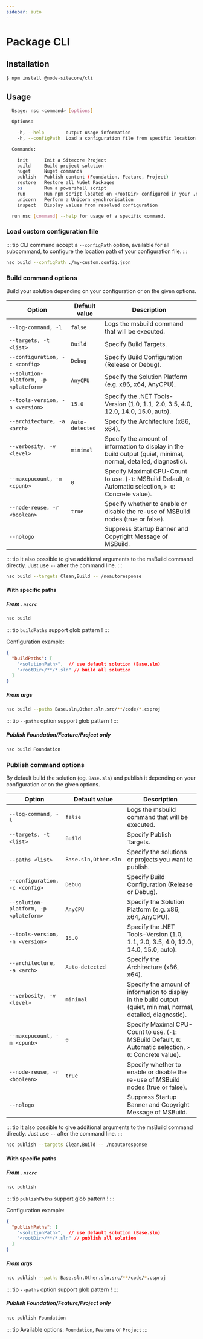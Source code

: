 ```yaml
---
sidebar: auto
---
```

# Package CLI

## Installation

```bash
$ npm install @node-sitecore/cli
```

## Usage

```bash
  Usage: nsc <command> [options]

  Options:

    -h, --help        output usage information
    -h, --configPath  Load a configuration file from specific location path

  Commands:

    init      Init a Sitecore Project
    build     Build project solution
    nuget     Nuget commands
    publish   Publish content (Foundation, Feature, Project)
    restore   Restore all NuGet Packages
    ps        Run a powershell script
    run       Run npm script located on <rootDir> configured in your .nscrc file
    unicorn   Perform a Unicorn synchronisation
    inspect   Display values from resolved configuration

  run nsc [command] --help for usage of a specific command.

```

### Load custom configuration file

::: tip
CLI command accept a `--configPath` option, available for all subcommand, to configure the location path of your configuration file.
:::

```bash
nsc build --configPath ./my-custom.config.json
```

### Build command options

Build your solution depending on your configuration or on the given options.

Option | Default value | Description
---|---|---
`--log-command, -l` | `false` | Logs the msbuild command that will be executed.
`--targets, -t <list>` | `Build` | Specify Build Targets.
`--configuration, -c <config>` | `Debug` | Specify Build Configuration (Release or Debug).
`--solution-platform, -p <plateform>` | `AnyCPU` | Specify the Solution Platform (e.g. x86, x64, AnyCPU).
`--tools-version, -n <version>` | `15.0` | Specify the .NET Tools-Version (1.0, 1.1, 2.0, 3.5, 4.0, 12.0, 14.0, 15.0, auto).
`--architecture, -a <arch>` | `Auto-detected` | Specify the Architecture (x86, x64).
`--verbosity, -v <level>` | `minimal` | Specify the amount of information to display in the build output (quiet, minimal, normal, detailed, diagnostic).
`--maxcpucount, -m <cpunb>` | `0` | Specify Maximal CPU-Count to use. (`-1`: MSBuild Default, `0`: Automatic selection, `> 0`: Concrete value).
`--node-reuse, -r <boolean>` | `true` | Specify whether to enable or disable the re-use of MSBuild nodes (true or false).
`--nologo` |  | Suppress Startup Banner and Copyright Message of MSBuild.

::: tip
It also possible to give additional arguments to the msBuild command directly. Just use `--` after the command line.
:::

```bash
nsc build --targets Clean,Build -- /noautoresponse
```

#### With specific paths
##### From `.nscrc`

```bash
nsc build
```

::: tip
`buildPaths` support glob pattern !
:::

Configuration example:
```json
{
  "buildPaths": [
    "<solutionPath>",  // use default solution (Base.sln)
    "<rootDir>/**/*.sln" // build all solution
  ]
}
```

##### From args

```bash
nsc build --paths Base.sln,Other.sln,src/**/code/*.csproj
```

::: tip
`--paths` option support glob pattern !
:::

##### Publish Foundation/Feature/Project only

```bash
nsc build Foundation
```

### Publish command options

By default build the solution (eg. `Base.sln`) and publish it depending on your configuration or on the given options.

Option | Default value | Description
---|---|---
`--log-command, -l` | `false` | Logs the msbuild command that will be executed.
`--targets, -t <list>` | `Build` | Specify Publish Targets.
`--paths <list>` | `Base.sln,Other.sln` | Specify the solutions or projects you want to publish.
`--configuration, -c <config>` | `Debug` | Specify Build Configuration (Release or Debug).
`--solution-platform, -p <plateform>` | `AnyCPU` | Specify the Solution Platform (e.g. x86, x64, AnyCPU).
`--tools-version, -n <version>` | `15.0` | Specify the .NET Tools-Version (1.0, 1.1, 2.0, 3.5, 4.0, 12.0, 14.0, 15.0, auto).
`--architecture, -a <arch>` | `Auto-detected` | Specify the Architecture (x86, x64).
`--verbosity, -v <level>` | `minimal` | Specify the amount of information to display in the build output (quiet, minimal, normal, detailed, diagnostic).
`--maxcpucount, -m <cpunb>` | `0` | Specify Maximal CPU-Count to use. (`-1`: MSBuild Default, `0`: Automatic selection, `> 0`: Concrete value).
`--node-reuse, -r <boolean>` | `true` | Specify whether to enable or disable the re-use of MSBuild nodes (true or false).
`--nologo` |  | Suppress Startup Banner and Copyright Message of MSBuild.

::: tip
It also possible to give additional arguments to the msBuild command directly. Just use `--` after the command line.
:::

```bash
nsc publish --targets Clean,Build -- /noautoresponse
```

#### With specific paths
##### From `.nscrc`

```bash
nsc publish
```

::: tip
`publishPaths` support glob pattern !
:::

Configuration example:
```json
{
  "publishPaths": [
    "<solutionPath>",  // use default solution (Base.sln)
    "<rootDir>/**/*.sln" // publish all solution
  ]
}
```

##### From args

```bash
nsc publish --paths Base.sln,Other.sln,src/**/code/*.csproj
```

::: tip
`--paths` option support glob pattern !
:::

##### Publish Foundation/Feature/Project only

```bash
nsc publish Foundation
```

::: tip
Available options: `Foundation`, `Feature` or `Project`
:::